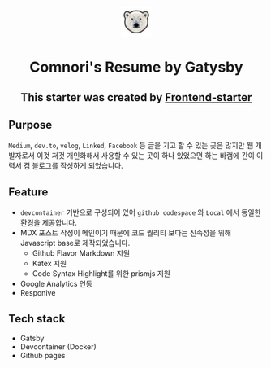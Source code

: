 <p align="center">
  <a href="https://www.gatsbyjs.com/?utm_source=starter&utm_medium=readme&utm_campaign=minimal-starter-ts">
    <img alt="Gatsby" src="src/images/icon.png" width="60" />
  </a>
</p>
<h1 align="center">
  Comnori's Resume by Gatysby
</h1>
<h2 align="center">
  This starter was created by <a href=https://github.com/comnori/frontend-starter>Frontend-starter</a>
</h2>

## Purpose

`Medium`, `dev.to`, `velog`, `Linked`, `Facebook` 등 글을 기고 할 수 있는 곳은 많지만 웹 개발자로서 이것 저것 개인화해서 사용할 수 있는 곳이 하나 있었으면 하는 바램에 간이 이력서 겸 블로그를 작성하게 되었습니다.

## Feature

-   `devcontainer` 기반으로 구성되어 있어 `github codespace` 와 `Local` 에서 동일한 환경을 제공합니다.
-   MDX 포스트 작성이 메인이기 때문에 코드 퀄리티 보다는 신속성을 위해 Javascript base로 제작되었습니다.
    -   Github Flavor Markdown 지원
    -   Katex 지원
    -   Code Syntax Highlight를 위한 prismjs 지원
-   Google Analytics 연동
-   Responive

## Tech stack

-   Gatsby
-   Devcontainer (Docker)
-   Github pages
